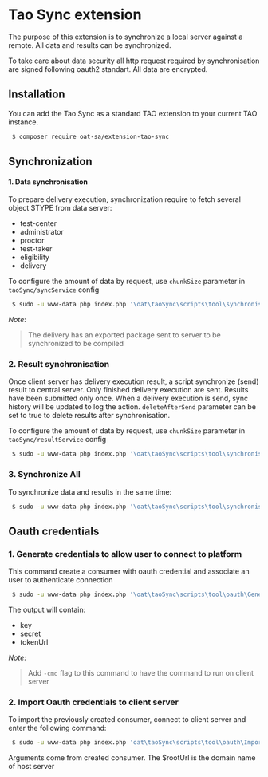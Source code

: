 # Tao Sync extension

The purpose of this extension is to synchronize a local server against a remote.
All data and results can be synchronized.

To take care about data security all http request required by synchronisation are signed following oauth2 standart.
All data are encrypted.


## Installation

You can add the Tao Sync as a standard TAO extension to your current TAO instance.

```bash
 $ composer require oat-sa/extension-tao-sync
```

## Synchronization

#### 1. Data synchronisation


To prepare delivery execution, synchronization require to fetch several object $TYPE from data server:
* test-center
* administrator
* proctor
* test-taker
* eligibility
* delivery

To configure the amount of data by request, use `chunkSize` parameter in `taoSync/syncService` config

```bash
 $ sudo -u www-data php index.php '\oat\taoSync\scripts\tool\synchronisation\SynchronizeData' [--type=$TYPE]
```

_Note_: 
> The delivery has an exported package sent to server to be synchronized to be compiled

### 2. Result synchronisation

Once client server has delivery execution result, a script synchronize (send) result to central server.
Only finished delivery execution are sent.
Results have been submitted only once.
When a delivery execution is send, sync history will be updated to log the action.
`deleteAfterSend` parameter can be set to true to delete results after synchronisation.

To configure the amount of data by request, use `chunkSize` parameter in `taoSync/resultService` config


```bash
 $ sudo -u www-data php index.php '\oat\taoSync\scripts\tool\synchronisation\SynchronizeResult'
```

### 3. Synchronize All

To synchronize data and results in the same time:

```bash
 $ sudo -u www-data php index.php '\oat\taoSync\scripts\tool\synchronisation\SynchronizeAll'
```

## Oauth credentials

### 1. Generate credentials to allow user to connect to platform

This command create a consumer with oauth credential and associate an user to authenticate connection

```bash
 $ sudo -u www-data php index.php '\oat\taoSync\scripts\tool\oauth\GenerateOauthCredentials'
```

The output will contain:
- key
- secret
- tokenUrl

_Note_: 
> Add `-cmd` flag to this command to have the command to run on client server

### 2. Import Oauth credentials to client server

To import the previously created consumer, connect to client server and enter the following command:

```bash
 $ sudo -u www-data php index.php 'oat\taoSync\scripts\tool\oauth\ImportOauthCredentials' -k $key -s $secret -tu $tokenUrl -u $rootUrl
```

Arguments come from created consumer. The $rootUrl is the domain name of host server


